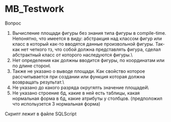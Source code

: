 # MB_Testwork
Вопрос
1. Вычисление площади фигуры без знания типа фигуры в compile-time. Непонятно, что имеется в виду: абстракция над классом фигур или класс в который как-то вводятся данные произвольной фигуры.
Так-как нет четкого тз, что собой должна представлять фигура, сделал абстрактный класс от которого наследуются фигуры.\
2. Нет определения как должны вводится фигуры, по координатам или по длине сторон\
3. Также не указано о выводе площади. Как свойство которое рассчитывается при создании или функция которая должна возвращать результат.\
4. Не указано до какого разряда округялть значение площадей\
5. Не указано строение бд, какие в ней есть таблицы, какая нормальная форма в бд, какие атрибуты у столбцов. (предположил что испольузется 3 нормальная форма)

Скрипт лежит в файле SQLScript
